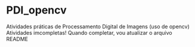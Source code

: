 # PDI_opencv
Atividades práticas de Processamento Digital de Imagens (uso de opencv)
Atividades imcompletas! Quando completar, vou atualizar o arquivo README
